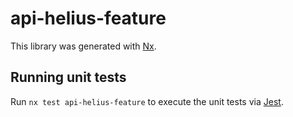 # api-helius-feature

This library was generated with [Nx](https://nx.dev).

## Running unit tests

Run `nx test api-helius-feature` to execute the unit tests via [Jest](https://jestjs.io).

